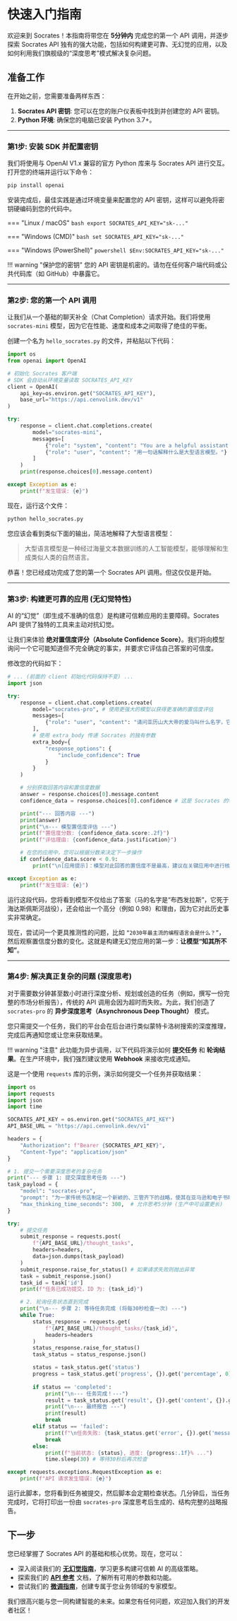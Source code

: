 # 快速入门指南

欢迎来到 Socrates！本指南将带您在 **5分钟内** 完成您的第一个 API 调用，并逐步探索 Socrates API 独有的强大功能，包括如何构建更可靠、无幻觉的应用，以及如何利用我们旗舰级的“深度思考”模式解决复杂问题。

## 准备工作

在开始之前，您需要准备两样东西：

1.  **Socrates API 密钥**: 您可以在您的账户仪表板中找到并创建您的 API 密钥。
2.  **Python 环境**: 确保您的电脑已安装 Python 3.7+。

---

### 第1步: 安装 SDK 并配置密钥

我们将使用与 OpenAI V1.x 兼容的官方 Python 库来与 Socrates API 进行交互。打开您的终端并运行以下命令：

```bash
pip install openai
```

安装完成后，最佳实践是通过环境变量来配置您的 API 密钥，这样可以避免将密钥硬编码到您的代码中。

=== "Linux / macOS"
    ```bash
    export SOCRATES_API_KEY="sk-..."
    ```

=== "Windows (CMD)"
    ```bash
    set SOCRATES_API_KEY="sk-..."
    ```

=== "Windows (PowerShell)"
    ```powershell
    $Env:SOCRATES_API_KEY="sk-..."
    ```

!!! warning "保护您的密钥"
    您的 API 密钥是机密的。请勿在任何客户端代码或公共代码库（如 GitHub）中暴露它。

---

### 第2步: 您的第一个 API 调用

让我们从一个基础的聊天补全（Chat Completion）请求开始。我们将使用 `socrates-mini` 模型，因为它在性能、速度和成本之间取得了绝佳的平衡。

创建一个名为 `hello_socrates.py` 的文件，并粘贴以下代码：

```python
import os
from openai import OpenAI

# 初始化 Socrates 客户端
# SDK 会自动从环境变量读取 SOCRATES_API_KEY
client = OpenAI(
    api_key=os.environ.get("SOCRATES_API_KEY"),
    base_url="https://api.cenvolink.dev/v1"
)

try:
    response = client.chat.completions.create(
        model="socrates-mini",
        messages=[
            {"role": "system", "content": "You are a helpful assistant."},
            {"role": "user", "content": "用一句话解释什么是大型语言模型。"}
        ]
    )
    print(response.choices[0].message.content)

except Exception as e:
    print(f"发生错误: {e}")

```

现在，运行这个文件：

```bash
python hello_socrates.py
```

您应该会看到类似下面的输出，简洁地解释了大型语言模型：

> 大型语言模型是一种经过海量文本数据训练的人工智能模型，能够理解和生成类似人类的自然语言。

恭喜！您已经成功完成了您的第一个 Socrates API 调用。但这仅仅是开始。

---

### 第3步: 构建更可靠的应用 (无幻觉特性)

AI 的“幻觉”（即生成不准确的信息）是构建可信赖应用的主要障碍。Socrates API 提供了独特的工具来主动对抗幻觉。

让我们来体验 **绝对置信度评分（Absolute Confidence Score）**。我们将向模型询问一个它可能知道但不完全确定的事实，并要求它评估自己答案的可信度。

修改您的代码如下：

```python
# ... (前面的 client 初始化代码保持不变) ...
import json

try:
    response = client.chat.completions.create(
        model="socrates-pro", # 使用更强大的模型以获得更准确的置信度评估
        messages=[
            {"role": "user", "content": "请问亚历山大大帝的爱马叫什么名字，它死于哪场战役？"}
        ],
        # 使用 extra_body 传递 Socrates 的独有参数
        extra_body={
            "response_options": {
                "include_confidence": True
            }
        }
    )

    # 分别获取回答内容和置信度数据
    answer = response.choices[0].message.content
    confidence_data = response.choices[0].confidence # 这是 Socrates 的特有字段

    print("--- 回答内容 ---")
    print(answer)
    print("\n--- 模型置信度评估 ---")
    print(f"置信度分数: {confidence_data.score:.2f}")
    print(f"评估理由: {confidence_data.justification}")

    # 在您的应用中，您可以根据分数来决定下一步操作
    if confidence_data.score < 0.9:
        print("\n[应用提示]：模型对此回答的置信度不是最高，建议在关键应用中进行核实。")

except Exception as e:
    print(f"发生错误: {e}")
```

运行这段代码，您将看到模型不仅给出了答案（马的名字是“布西发拉斯”，它死于海达斯佩斯河战役），还会给出一个高分（例如 0.98）和理由，因为它对此历史事实非常确定。

现在，尝试问一个更具推测性的问题，比如 `“2030年最主流的编程语言会是什么？”`，然后观察置信度分数的变化。这就是构建无幻觉应用的第一步：**让模型“知其所不知”**。

---

### 第4步: 解决真正复杂的问题 (深度思考)

对于需要数分钟甚至数小时进行深度分析、规划或创造的任务（例如，撰写一份完整的市场分析报告），传统的 API 调用会因为超时而失败。为此，我们创造了 `socrates-pro` 的 **异步深度思考（Asynchronous Deep Thought）** 模式。

您只需提交一个任务，我们的平台会在后台进行类似蒙特卡洛树搜索的深度推理，完成后再通知您或让您来获取结果。

!!! warning "注意"
    此功能为异步调用，以下代码将演示如何 **提交任务** 和 **轮询结果**。在生产环境中，我们强烈建议使用 **Webhook** 来接收完成通知。

这是一个使用 `requests` 库的示例，演示如何提交一个任务并获取结果：

```python
import os
import requests
import json
import time

SOCRATES_API_KEY = os.environ.get("SOCRATES_API_KEY")
API_BASE_URL = "https://api.cenvolink.dev/v1"

headers = {
    "Authorization": f"Bearer {SOCRATES_API_KEY}",
    "Content-Type": "application/json"
}

# 1. 提交一个需要深度思考的复杂任务
print("--- 步骤 1: 提交深度思考任务 ---")
task_payload = {
    "model": "socrates-pro",
    "prompt": "为一家传统书店制定一个新颖的、三管齐下的战略，使其在亚马逊和电子书时代不仅能生存下来，还能蓬勃发展。报告应包含具体、可行的步骤。",
    "max_thinking_time_seconds": 300,  # 允许思考5分钟 (生产中可设置更长)
}

try:
    # 提交任务
    submit_response = requests.post(
        f"{API_BASE_URL}/thought_tasks",
        headers=headers,
        data=json.dumps(task_payload)
    )
    submit_response.raise_for_status() # 如果请求失败则抛出异常
    task = submit_response.json()
    task_id = task['id']
    print(f"任务已成功提交，ID 为: {task_id}")

    # 2. 轮询任务状态直到完成
    print("\n--- 步骤 2: 等待任务完成 (将每30秒检查一次) ---")
    while True:
        status_response = requests.get(
            f"{API_BASE_URL}/thought_tasks/{task_id}",
            headers=headers
        )
        status_response.raise_for_status()
        task_status = status_response.json()

        status = task_status.get('status')
        progress = task_status.get('progress', {}).get('percentage', 0)
        
        if status == 'completed':
            print("\n--- 任务完成！---")
            result = task_status.get('result', {}).get('content', {}).get('markdown', '没有返回结果。')
            print("\n--- 最终报告 ---")
            print(result)
            break
        elif status == 'failed':
            print(f"\n任务失败: {task_status.get('error', {}).get('message', '未知错误')}")
            break
        else:
            print(f"当前状态: {status}, 进度: {progress:.1f}% ...")
            time.sleep(30) # 等待30秒后再次检查

except requests.exceptions.RequestException as e:
    print(f"API 请求发生错误: {e}")

```

运行此脚本，您将看到任务被提交，然后脚本会定期检查状态。几分钟后，当任务完成时，它将打印出一份由 `socrates-pro` 深度思考后生成的、结构完整的战略报告。

## 下一步

您已经掌握了 Socrates API 的基础和核心优势。现在，您可以：

*   深入阅读我们的 [**无幻觉指南**](Hallucination.md)，学习更多构建可信赖 AI 的高级策略。
*   探索我们的 [**API 参考**](README.md) 文档，了解所有可用的参数和功能。
*   尝试我们的 [**微调指南**](Advanced_Developer_Guides.md)，创建专属于您业务领域的专家模型。

我们很高兴能与您一同构建智能的未来。如果您有任何问题，欢迎加入我们的开发者社区！
